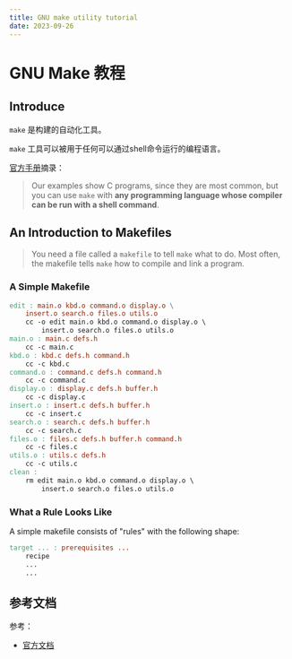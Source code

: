 ```yaml
---
title: GNU make utility tutorial
date: 2023-09-26
---
```


# GNU Make 教程

## Introduce

`make` 是构建的自动化工具。

`make` 工具可以被用于任何可以通过shell命令运行的编程语言。

[官方手册](https://www.gnu.org/software/make/manual/make.pdf)摘录：

> Our examples show C programs, since they are most common, but you can use `make`
> with **any programming language whose compiler can be run with a shell command**. 

## An Introduction to Makefiles

>  You need a file called a `makefile` to tell `make` what to do. Most often, the makefile tells `make` how to compile and link a program.

### A Simple Makefile

```makefile
edit : main.o kbd.o command.o display.o \
	insert.o search.o files.o utils.o
	cc -o edit main.o kbd.o command.o display.o \
		insert.o search.o files.o utils.o
main.o : main.c defs.h
	cc -c main.c
kbd.o : kbd.c defs.h command.h
	cc -c kbd.c
command.o : command.c defs.h command.h
	cc -c command.c
display.o : display.c defs.h buffer.h
	cc -c display.c
insert.o : insert.c defs.h buffer.h
	cc -c insert.c
search.o : search.c defs.h buffer.h
	cc -c search.c
files.o : files.c defs.h buffer.h command.h
	cc -c files.c
utils.o : utils.c defs.h
	cc -c utils.c
clean :
	rm edit main.o kbd.o command.o display.o \
		insert.o search.o files.o utils.o
```

### What a Rule Looks Like

A simple makefile consists of "rules" with the following shape:

```makefile
target ... : prerequisites ...
	recipe
	...
	...
```



## 参考文档

参考：

- [官方文档](chrome-extension://oemmndcbldboiebfnladdacbdfmadadm/https://www.gnu.org/software/make/manual/make.pdf)